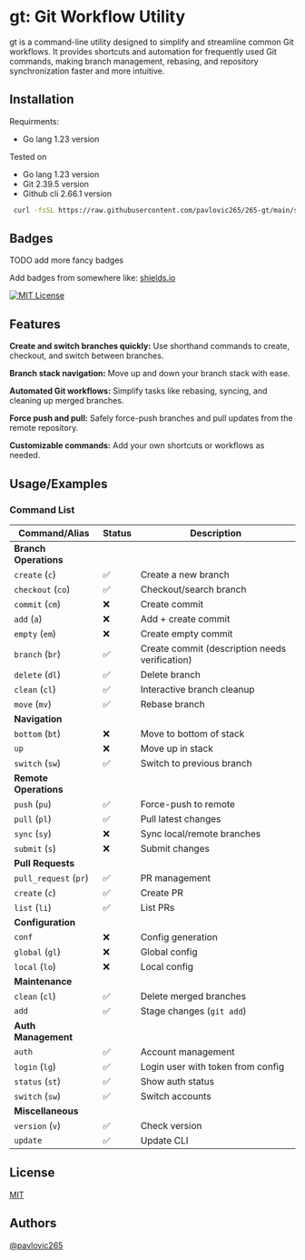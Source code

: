 
# gt: Git Workflow Utility
gt is a command-line utility designed to simplify and streamline common Git workflows. It provides shortcuts and automation for frequently used Git commands, making branch management, rebasing, and repository synchronization faster and more intuitive.

## Installation

Requirments:
- Go lang 1.23 version

Tested on
- Go lang 1.23 version
- Git 2.39.5  version
- Github cli 2.66.1 version

```bash
 curl -fsSL https://raw.githubusercontent.com/pavlovic265/265-gt/main/scripts/install.sh | bash
```
    

## Badges

TODO add more fancy badges

Add badges from somewhere like: [shields.io](https://shields.io/)

[![MIT License](https://img.shields.io/badge/License-MIT-green.svg)](https://github.com/pavlovic265/265-gt/blob/main/LICENSE)


## Features
**Create and switch branches quickly:** Use shorthand commands to create, checkout, and switch between branches.

**Branch stack navigation:** Move up and down your branch stack with ease.

**Automated Git workflows:** Simplify tasks like rebasing, syncing, and cleaning up merged branches.

**Force push and pull:** Safely force-push branches and pull updates from the remote repository.

**Customizable commands:** Add your own shortcuts or workflows as needed.

## Usage/Examples

### Command List



| Command/Alias               | Status | Description                                  |
|-----------------------------|--------|----------------------------------------------|
| **Branch Operations**       |        |                                              |
| `create` (`c`)              | ✅     | Create a new branch                          |
| `checkout` (`co`)           | ✅     | Checkout/search branch                       |
| `commit` (`cm`)             | ❌     | Create commit                                |
|   `add` (`a`)               | ❌     | Add + create commit                          |
|   `empty` (`em`)            | ❌     | Create empty commit                          |
| `branch` (`br`)             | ✅     | Create commit (description needs verification)|
|   `delete` (`dl`)           | ✅     | Delete branch                                |
|   `clean` (`cl`)            | ✅     | Interactive branch cleanup                  |
| `move` (`mv`)               | ✅     | Rebase branch                                |
| **Navigation**              |        |                                              |
| `bottom` (`bt`)             | ❌     | Move to bottom of stack                     |
| `up`                        | ❌     | Move up in stack                            |
| `switch` (`sw`)             | ✅     | Switch to previous branch                   |
| **Remote Operations**       |        |                                              |
| `push` (`pu`)               | ✅     | Force-push to remote                        |
| `pull` (`pl`)               | ✅     | Pull latest changes                         |
| `sync` (`sy`)               | ❌     | Sync local/remote branches                  |
| `submit` (`s`)              | ❌     | Submit changes                              |
| **Pull Requests**           |        |                                              |
| `pull_request` (`pr`)       | ✅     | PR management                               |
|   `create` (`c`)            | ✅     | Create PR                                   |
|   `list` (`li`)             | ✅     | List PRs                                    |
| **Configuration**           |        |                                              |
| `conf`                      | ❌     | Config generation                           |
|   `global` (`gl`)           | ❌     | Global config                               |
|   `local` (`lo`)            | ❌     | Local config                                |
| **Maintenance**             |        |                                              |
| `clean` (`cl`)              | ✅     | Delete merged branches                      |
| `add`                       | ✅     | Stage changes (`git add`)                   |
| **Auth Management**         |        |                                              |
| `auth`                      | ✅     | Account management                          |
|   `login` (`lg`)           | ✅     | Login user with token from config            |
|   `status` (`st`)           | ✅     | Show auth status                            |
|   `switch` (`sw`)           | ✅     | Switch accounts                             |
| **Miscellaneous**           |        |                                              |
| `version` (`v`)             | ✅     | Check version                               |
| `update`                    | ✅     | Update CLI                                  |

## License

[MIT](https://github.com/pavlovic265/265-gt/blob/main/LICENSE)


## Authors

[@pavlovic265](https://github.com/pavlovic265)

